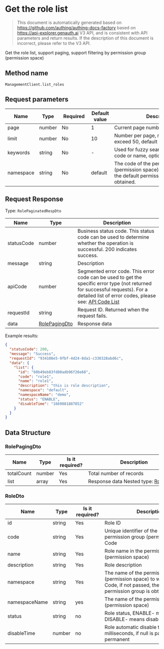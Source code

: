 # Get the role list

<!--
Warning ⚠️:
Do not modify this document directly,
https://github.com/Authing/authing-docs-factory
Use this project to generate
-->

<LastUpdated />

> This document is automatically generated based on https://github.com/authing/authing-docs-factory based on https://api-explorer.genauth.ai V3 API, and is consistent with API parameters and return results. If the description of this document is incorrect, please refer to the V3 API.

Get the role list, support paging, support filtering by permission group (permission space)

## Method name

`ManagementClient.list_roles`

## Request parameters

| Name      | Type   | <div style="width:80px">Required</div> | <div style="width:60px">Default value</div> | <div style="width:300px">Description</div>                                                                               | <div style="width:200px">Sample value</div> |
| --------- | ------ | -------------------------------------- | ------------------------------------------- | ------------------------------------------------------------------------------------------------------------------------ | ------------------------------------------- |
| page      | number | No                                     | 1                                           | Current page number, starting from 1                                                                                     | `1`                                         |
| limit     | number | No                                     | 10                                          | Number per page, maximum cannot exceed 50, default is 10                                                                 | `10`                                        |
| keywords  | string | No                                     | -                                           | Used for fuzzy search based on role code or name, optional.                                                              | `admin`                                     |
| namespace | string | No                                     | default                                     | The code of the permission group (permission space). If it is not passed, the default permission group will be obtained. | `default`                                   |

## Request Response

Type: `RolePaginatedRespDto`

| Name       | Type                                       | Description                                                                                                                                                                                                                                                                                                                                                     |
| ---------- | ------------------------------------------ | --------------------------------------------------------------------------------------------------------------------------------------------------------------------------------------------------------------------------------------------------------------------------------------------------------------------------------------------------------------- |
| statusCode | number                                     | Business status code. This status code can be used to determine whether the operation is successful. 200 indicates success.                                                                                                                                                                                                                                     |
| message    | string                                     | Description                                                                                                                                                                                                                                                                                                                                                     |
| apiCode    | number                                     | Segmented error code. This error code can be used to get the specific error type (not returned for successful requests). For a detailed list of error codes, please see: [API Code List](https://api-explorer.genauth.ai/?tag=group/%E5%BC%80%E5%8F%91%E5%87%86%E5%A4%87#tag/%E5%BC%80%E5%8F%91%E5%87%86%E5%A4%87/%E9%94%99%E8%AF%AF%E5%A4%84%E7%90%86/apiCode) |
| requestId  | string                                     | Request ID. Returned when the request fails.                                                                                                                                                                                                                                                                                                                    |
| data       | <a href="#RolePagingDto">RolePagingDto</a> | Response data                                                                                                                                                                                                                                                                                                                                                   |

Example results:

```json
{
  "statusCode": 200,
  "message": "Success",
  "requestId": "934108e5-9fbf-4d24-8da1-c330328abd6c",
  "data": {
    "list": {
      "id": "60b49eb83fd80adb96f26e68",
      "code": "role1",
      "name": "role1",
      "description": "this is role description",
      "namespace": "default",
      "namespaceName": "demo",
      "status": "ENABLE",
      "disableTime": "1669881887852"
    }
  }
}
```

## Data Structure

### <a id="RolePagingDto"></a> RolePagingDto

| Name       | Type   | <div style="width:80px">Is it required?</div> | <div style="width:300px">Description</div>                 | <div style="width:200px">Sample value</div> |
| ---------- | ------ | --------------------------------------------- | ---------------------------------------------------------- | ------------------------------------------- |
| totalCount | number | Yes                                           | Total number of records                                    |                                             |
| list       | array  | Yes                                           | Response data Nested type: <a href="#RoleDto">RoleDto</a>. |                                             |

### <a id="RoleDto"></a> RoleDto

| Name          | Type   | <div style="width:80px">Is it required?</div> | <div style="width:300px">Description</div>                                                                                             | <div style="width:200px">Sample value</div> |
| ------------- | ------ | --------------------------------------------- | -------------------------------------------------------------------------------------------------------------------------------------- | ------------------------------------------- |
| id            | string | Yes                                           | Role ID                                                                                                                                | `60b49eb83fd80adb96f26e68`                  |
| code          | string | Yes                                           | Unique identifier of the role in the permission group (permission space) Code                                                          | `role1`                                     |
| name          | string | Yes                                           | Role name in the permission group (permission space)                                                                                   | `role1`                                     |
| description   | string | Yes                                           | Role description                                                                                                                       | `this is role description`                  |
| namespace     | string | Yes                                           | The name of the permission group (permission space) to which it belongs Code, if not passed, the default permission group is obtained. | `default`                                   |
| namespaceName | string | yes                                           | The name of the permission group (permission space)                                                                                    | `Sample permission name`                    |
| status        | string | no                                            | Role status, ENABLE- means normal, DISABLE- means disabled                                                                             | `ENABLE`                                    |
| disableTime   | number | no                                            | Role automatic disable time, in milliseconds, if null is passed, it means permanent                                                    | `1669881887852`                             |
